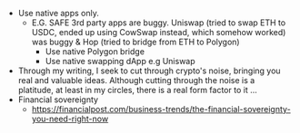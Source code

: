 - Use native apps only.
	- E.G. SAFE 3rd party apps are buggy. Uniswap (tried to swap ETH to USDC, ended up using CowSwap instead, which somehow worked) was buggy & Hop (tried to bridge from ETH to Polygon)
		- Use native Polygon bridge
		- Use native swapping dApp e.g Uniswap 
- Through my writing, I seek to cut through crypto's noise, bringing you real and valuable ideas. Although cutting through the noise is a platitude, at least in my circles, there is a real form factor to it ...
- Financial sovereignty
	- https://financialpost.com/business-trends/the-financial-sovereignty-you-need-right-now
